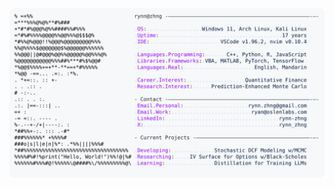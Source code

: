 <a href="https://github.com/rynn-zhng/rynn-zhng">
  <picture>
    <source media="(prefers-color-scheme: dark)" srcset="dark.svg">
    <img alt="Ryan Zhang's GitHub Profile" src="light.svg">
  </picture> 
</a>  
